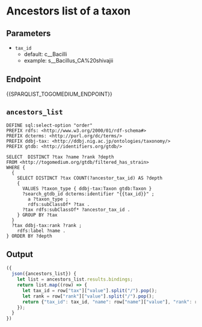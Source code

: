 # Ancestors list of a taxon

## Parameters

* `tax_id`
  * default: c__Bacilli
  * example: s__Bacillus_CA%20shivajii

## Endpoint

{{SPARQLIST_TOGOMEDIUM_ENDPOINT}}

## `ancestors_list`

```sparql
DEFINE sql:select-option "order"
PREFIX rdfs: <http://www.w3.org/2000/01/rdf-schema#>
PREFIX dcterms: <http://purl.org/dc/terms/>
PREFIX ddbj-tax: <http://ddbj.nig.ac.jp/ontologies/taxonomy/>
PREFIX gtdb: <http://identifiers.org/gtdb/>

SELECT  DISTINCT ?tax ?name ?rank ?depth
FROM <http://togomedium.org/gtdb/filtered_has_strain>
WHERE {
  {
    SELECT DISTINCT ?tax COUNT(?ancestor_tax_id) AS ?depth
    {
      VALUES ?taxon_type { ddbj-tax:Taxon gtdb:Taxon }
      ?search_gtdb_id dcterms:identifier "{{tax_id}}" ;
        a ?taxon_type ;
        rdfs:subClassOf* ?tax .
      ?tax rdfs:subClassOf* ?ancestor_tax_id .
    } GROUP BY ?tax
  }
  ?tax ddbj-tax:rank ?rank ;
    rdfs:label ?name .
} ORDER BY ?depth
```

## Output

```javascript
({
  json({ancestors_list}) {
    let list = ancestors_list.results.bindings;
    return list.map((row) => {
      let tax_id = row["tax"]["value"].split("/").pop();
      let rank = row["rank"]["value"].split("/").pop();
      return {"tax_id": tax_id, "name": row["name"]["value"], "rank": rank}
    });
  }
})
```